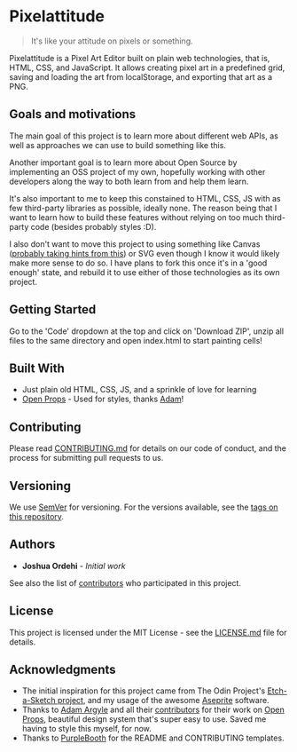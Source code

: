 # Pixelattitude

> It's like your attitude on pixels or something.

Pixelattitude is a Pixel Art Editor built on plain web technologies, that is, HTML, CSS, and JavaScript. It allows creating pixel art in a predefined grid, saving and loading the art from localStorage, and exporting that art as a PNG.

## Goals and motivations

The main goal of this project is to learn more about different web APIs, as well as approaches we can use to build something like this.

Another important goal is to learn more about Open Source by implementing an OSS project of my own, hopefully working with other developers along the way to both learn from and help them learn.

It's also important to me to keep this constained to HTML, CSS, JS with as few third-party libraries as possible, ideally none. The reason being that I want to learn how to build these features without relying on too much third-party code (besides probably styles :D).

I also don't want to move this project to using something like Canvas ([probably taking hints from this](https://eloquentjavascript.net/19_paint.html)) or SVG even though I know it would likely make more sense to do so. I have plans to fork this once it's in a 'good enough' state, and rebuild it to use either of those technologies as its own project.

## Getting Started

Go to the 'Code' dropdown at the top and click on 'Download ZIP', unzip all files to the same directory and open index.html to start painting cells!

## Built With

- Just plain old HTML, CSS, JS, and a sprinkle of love for learning
- [Open Props](https://open-props.style/) - Used for styles, thanks [Adam](https://github.com/argyleink)!

## Contributing

Please read [CONTRIBUTING.md](CONTRIBUTING.md) for details on our code of conduct, and the process for submitting pull requests to us.

## Versioning

We use [SemVer](http://semver.org/) for versioning. For the versions available, see the [tags on this repository](https://github.com/ordehi/pixelattitude/tags).

## Authors

- **Joshua Ordehi** - _Initial work_

See also the list of [contributors](https://github.com/ordehi/pixelattitude/graphs/contributors) who participated in this project.

## License

This project is licensed under the MIT License - see the [LICENSE.md](LICENSE.md) file for details.

## Acknowledgments

- The initial inspiration for this project came from The Odin Project's [Etch-a-Sketch project](https://www.theodinproject.com/paths/foundations/courses/foundations/lessons/etch-a-sketch-project), and my usage of the awesome [Aseprite](https://www.aseprite.org/) software.
- Thanks to [Adam Argyle](https://github.com/argyleink) and all their [contributors](https://github.com/argyleink/open-props/graphs/contributors) for their work on [Open Props](https://github.com/argyleink/open-props), beautiful design system that's super easy to use. Saved me having to style this myself, for now.
- Thanks to [PurpleBooth](https://gist.github.com/PurpleBooth) for the README and CONTRIBUTING templates.
